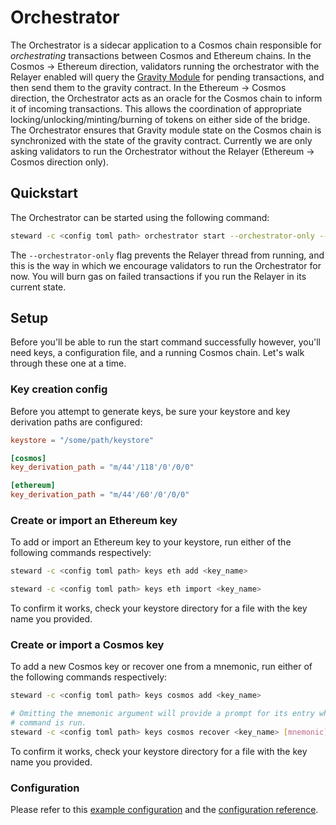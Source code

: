 # Orchestrator

The Orchestrator is a sidecar application to a Cosmos chain responsible for *orchestrating* transactions between Cosmos and Ethereum chains. In the Cosmos -> Ethereum direction, validators running the orchestrator with the Relayer enabled will query the [Gravity Module](https://github.com/peggyjv/gravity-bridge/tree/main/module/x/gravity) for pending transactions, and then send them to the gravity contract. In the Ethereum -> Cosmos direction, the Orchestrator acts as an oracle for the Cosmos chain to inform it of incoming transactions. This allows the coordination of appropriate locking/unlocking/minting/burning of tokens on either side of the bridge. The Orchestrator ensures that Gravity module state on the Cosmos chain is synchronized with the state of the gravity contract. Currently we are only asking validators to run the Orchestrator without the Relayer (Ethereum -> Cosmos direction only). 

## Quickstart

The Orchestrator can be started using the following command:

```bash
steward -c <config toml path> orchestrator start --orchestrator-only --ethereum-key <eth_key_name> --cosmos-key <cosmos key name>
```

The `--orchestrator-only` flag prevents the Relayer thread from running, and this is the way in which we encourage validators to run the Orchestrator for now. You will burn gas on failed transactions if you run the Relayer in its current state.  

## Setup

Before you'll be able to run the start command successfully however, you'll need keys, a configuration file, and a running Cosmos chain. Let's walk through these one at a time.

### Key creation config

Before you attempt to generate keys, be sure your keystore and key derivation paths are configured:

```toml
keystore = "/some/path/keystore"

[cosmos]
key_derivation_path = "m/44'/118'/0'/0/0"

[ethereum]
key_derivation_path = "m/44'/60'/0'/0/0"
```

### Create or import an Ethereum key

To add or import an Ethereum key to your keystore, run either of the following commands respectively:

```bash
steward -c <config toml path> keys eth add <key_name>

steward -c <config toml path> keys eth import <key_name>
```

To confirm it works, check your keystore directory for a file with the key name you provided.

### Create or import a Cosmos key

To add a new Cosmos key or recover one from a mnemonic, run either of the following commands respectively:

```bash
steward -c <config toml path> keys cosmos add <key_name>

# Omitting the mnemonic argument will provide a prompt for its entry when the
# command is run.
steward -c <config toml path> keys cosmos recover <key_name> [mnemonic]
```

To confirm it works, check your keystore directory for a file with the key name you provided.

### Configuration

Please refer to this [example configuration](./01-Configuration.md#complete-example-configtoml) and the [configuration reference](./01-Configuration.md#reference).
